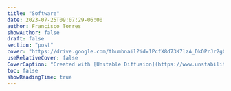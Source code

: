 ```yaml
---
title: "Software"
date: 2023-07-25T09:07:29-06:00
author: Francisco Torres
showAuthor: false
draft: false
section: "post"
cover: "https://drive.google.com/thumbnail?id=1PcfX8d73K7lzA_DkOPrJr2gCt9ApuxuX&sz=w1920-h1080"
useRelativeCover: false
CoverCaption: "Created with [Unstable Diffusion](https://www.unstability.ai/)."
toc: false
showReadingTime: true
---
```

